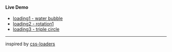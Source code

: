 #### Live Demo
- [loading1 - water bubble](https://codepen.io/susiechang-the-styleful/pen/ZdMZEr)
- [loading2 - rotation1](https://codepen.io/susiechang-the-styleful/pen/KjGppr)
- [loading3 - triple circle](https://codepen.io/susiechang-the-styleful/pen/MMPQpR)


---
inspired by [css-loaders](https://projects.lukehaas.me/css-loaders/)